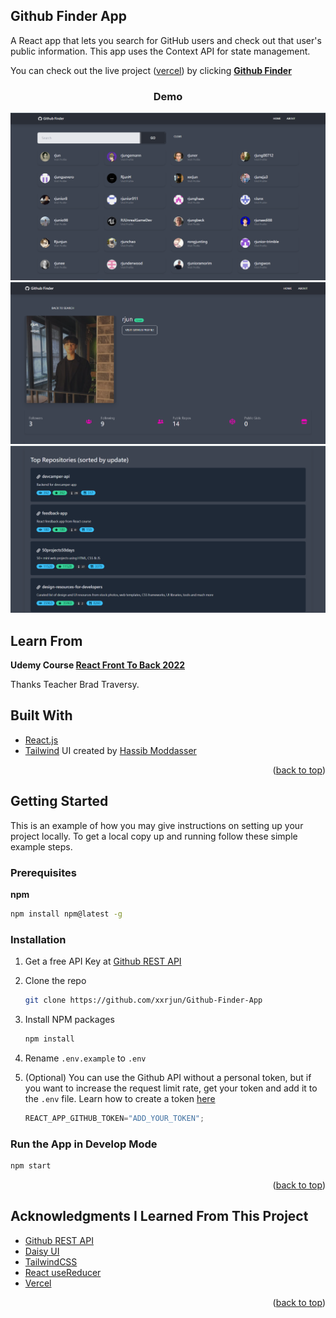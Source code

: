 <div id="top"></div>

## Github Finder App

A React app that lets you search for GitHub users and check out that user's public information. This app uses the Context API for state management.

You can check out the live project ([vercel](https://vercel.com/)) by clicking **[Github Finder](https://github-finder-app-xxrjun.vercel.app/)**

<!-- PROJECT Demo -->
<div align="center">
  <h3 align="center">Demo</h3>
  <a href="https://github-finder-app-xxrjun.vercel.app/">
    <img src="https://github.com/xxrjun/Github-Finder-App/blob/main/demo/demo1.png" alt="demo1">
  </a>
  <a href="https://github-finder-app-xxrjun.vercel.app/">
    <img src="https://github.com/xxrjun/Github-Finder-App/blob/main/demo/demo2.png" alt="demo2">
  </a>
  <a href="https://github-finder-app-xxrjun.vercel.app/">
    <img src="https://github.com/xxrjun/Github-Finder-App/blob/main/demo/demo3.png" alt="demo3">
  </a>
</div>


## Learn From

**Udemy Course [React Front To Back 2022](https://www.udemy.com/course/react-front-to-back-2022/)**

Thanks Teacher Brad Traversy.

## Built With

* [React.js](https://reactjs.org/)
* [Tailwind](https://tailwindcss.com/docs/guides/create-react-app)  UI created by [Hassib Moddasser](https://twitter.com/hassibmoddasser)

<p align="right">(<a href="#top">back to top</a>)</p>


<!-- GETTING STARTED -->
## Getting Started

This is an example of how you may give instructions on setting up your project locally.
To get a local copy up and running follow these simple example steps.

### Prerequisites

**npm**
```sh
npm install npm@latest -g
```

### Installation
1. Get a free API Key at [Github REST API](https://docs.github.com/en/rest)
2. Clone the repo
   ```sh
   git clone https://github.com/xxrjun/Github-Finder-App
   ```
3. Install NPM packages
   ```sh
   npm install
   ```
4. Rename `.env.example` to `.env`
5. (Optional) You can use the Github API without a personal token, but if you want to increase the request limit rate, get your token and add it to the `.env` file.
  Learn how to create a token [here](https://docs.github.com/en/authentication/keeping-your-account-and-data-secure/creating-a-personal-access-token)
  
   ```js
   REACT_APP_GITHUB_TOKEN="ADD_YOUR_TOKEN";
   ```
### Run the App in Develop Mode
```sh
npm start
```

<p align="right">(<a href="#top">back to top</a>)</p>


<!-- ACKNOWLEDGMENTS -->
## Acknowledgments I Learned From This Project

* [Github REST API](https://docs.github.com/en/rest)
* [Daisy UI](https://daisyui.com/)
* [TailwindCSS](https://tailwindcss.com/docs/guides/create-react-app )
* [React useReducer](https://reactjs.org/docs/hooks-reference.html#usereducer)
* [Vercel](https://vercel.com/)

<p align="right">(<a href="#top">back to top</a>)</p>
